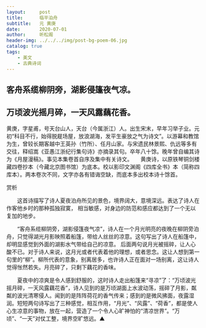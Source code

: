 ```yaml
---
layout:     post
title:      临平泊舟
subtitle:   元 黄庚
date:       2020-07-01
author:     听松阁
header-img: ../../../img/post-bg-poem-06.jpg
catalog: true
tags:
    - 美文
    - 古典诗词
---
```



## 客舟系缆柳阴旁，湖影侵篷夜气凉。 

## 万顷波光摇月碎，一天风露藕花香。



黄庚，字星甫，号天台山人，天台（今属浙江）人。出生宋末，早年习举子业。元初“科目不行，始得脱屣场屋，放浪湖海，发平生豪放之气为诗文”。以游幕和教馆为生，曾较长期客越中王英孙（竹所）、任月山家。与宋遗民林景熙、仇远等多有交往，释绍嵩《亚愚江浙纪行集句诗》亦摘录其句。卒年八十馀。晚年曾自编其诗为《月屋漫稿》。事见本集卷首自序及集中有关诗文。　　黄庚诗，以原铁琴铜剑楼藏四卷抄本（今藏北京图书馆）为底本。校以影印文渊阁《四库全书》本（简称四库本）。两本卷次不同，文字亦各有错诲空缺，而底本多出校本诗十馀首。





赏析



　　这首诗描写了诗人夏夜泊舟所见的景色，境界阔大，意境深远。表达了诗人在作客他乡时的那种孤独寂寞， 相当敏感，对身边的防范和感应都达到了一个无以复加的地步。



　　“客舟系缆柳阴旁，湖影侵篷夜气凉”，诗人在一个月光明亮的夜晚在柳阴旁泊舟，只觉得湖光月影映照着船篷，带给人丝丝的凉意。这句写出了诗人在船篷中，却明显感觉到外面的湖影水气带给自己的凉意。 后面两句说月光被摇碎，让人心酸不已。对于诗人来说，这月光或者代表着他的理想，或者思念。这让人想到第一句里的“柳”。柳所代表的意象，别离居多，也许诗人正在面对一场别离，这让诗人觉得怅然若失。月亮碎了，只剩下藕花的香味。



　　夏夜中的凉爽是令人感到舒服的，这时诗人走出船篷来“寻凉”了：“万顷波光摇月碎，一天风露藕花香”，诗人见到的是万顷湖面上水波动荡，摇碎了月影，粼粼的波光清寒侵人。闻到的是阵阵荷花的香气传来；感到的是微风拂面，夜露湿润。短短两句诗写出了三种感觉，相互作用，“月光”、“风露”、“荷香”，都是使人心生凉意的事物，放在一起，营造了一个令人心旷神怕的“清凉世界”。“万顷”、“一天”对仗工整，境界空旷悠远。▲
